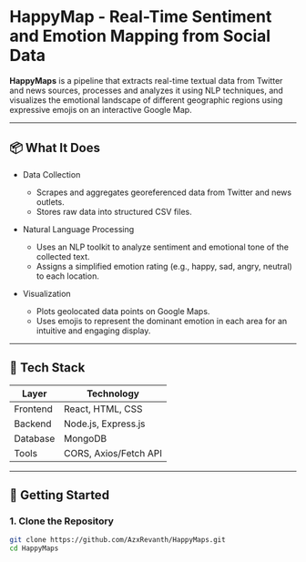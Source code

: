# HappyMap - Real-Time Sentiment and Emotion Mapping from Social Data

**HappyMaps** is a pipeline that extracts real-time textual data from Twitter and news sources, processes and analyzes it using NLP techniques, and visualizes the emotional landscape of different geographic regions using expressive emojis on an interactive Google Map.

---

## 📦 What It Does
- Data Collection
    - Scrapes and aggregates georeferenced data from Twitter and news outlets.
    - Stores raw data into structured CSV files.

- Natural Language Processing
    - Uses an NLP toolkit to analyze sentiment and emotional tone of the collected text.
    - Assigns a simplified emotion rating (e.g., happy, sad, angry, neutral) to each location.

- Visualization
    - Plots geolocated data points on Google Maps.
    - Uses emojis to represent the dominant emotion in each area for an intuitive and engaging display.

---
## 🧰 Tech Stack

| Layer     | Technology             |
|-----------|------------------------|
| Frontend  | React, HTML, CSS       |
| Backend   | Node.js, Express.js    |
| Database  | MongoDB                |
| Tools     | CORS, Axios/Fetch API  |

---


## 🚀 Getting Started

### 1. Clone the Repository
```bash
git clone https://github.com/AzxRevanth/HappyMaps.git
cd HappyMaps
